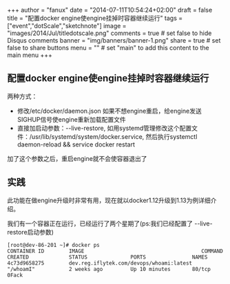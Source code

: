 +++
author = "fanux"
date = "2014-07-11T10:54:24+02:00"
draft = false
title = "配置docker engine使engine挂掉时容器继续运行"
tags = ["event","dotScale","sketchnote"]
image = "images/2014/Jul/titledotscale.png"
comments = true     # set false to hide Disqus comments
banner = "img/banners/banner-1.png"
share = true        # set false to share buttons
menu = ""           # set "main" to add this content to the main menu
+++

## 配置docker engine使engine挂掉时容器继续运行
两种方式：
* 修改/etc/docker/daemon.json 如果不想engine重启，给engine发送SIGHUP信号使engine重新加载配置文件
* 直接加启动参数：--live-restore,  如用systemd管理修改这个配置文件：/usr/lib/systemd/system/docker.service,
  然后执行systemctl daemon-reload && service docker restart
<!--more-->

加了这个参数之后，重启engine就不会使容器退出了

## 实践
此功能在做engine升级时非常有用，现在就以docker1.12升级到1.13为例详细介绍。

我们有一个容器正在运行，已经运行了两个星期了(ps:我们已经配置了 --live-restore启动参数)
```
[root@dev-86-201 ~]# docker ps
CONTAINER ID        IMAGE                                      COMMAND             CREATED             STATUS              PORTS               NAMES
4c73d9658275        dev.reg.iflytek.com/devops/whoami:latest   "/whoamI"           2 weeks ago         Up 10 minutes       80/tcp              0Fack
```

